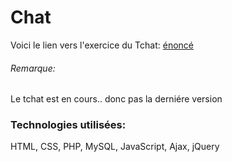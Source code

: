 # Chat


Voici le lien vers l'exercice du Tchat: [énoncé](https://github.com/becodeorg/BXLAnderlecht/blob/master/08-AJAX/php-chat.md)<br/>

###### Remarque:
Le tchat est en cours.. donc pas la derniére version

### Technologies utilisées:
HTML, CSS, PHP, MySQL, JavaScript, Ajax, jQuery <br/>

